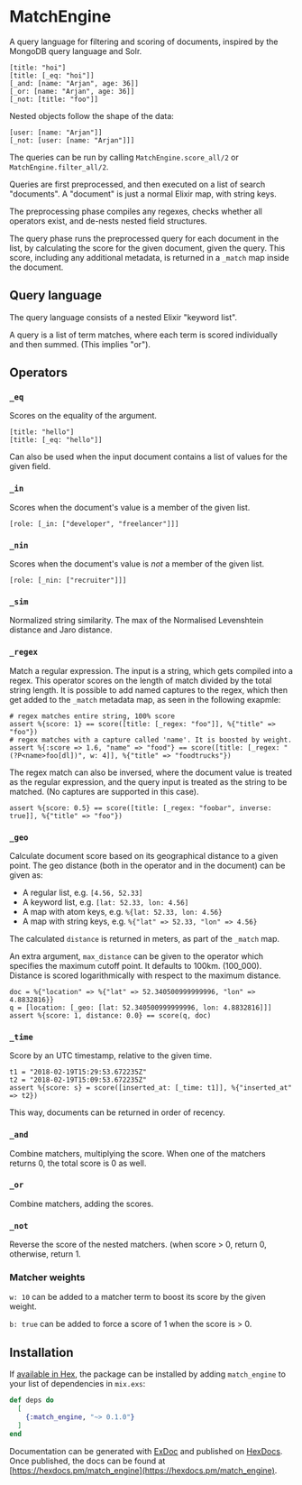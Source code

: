 # MatchEngine

A query language for filtering and scoring of documents, inspired by
the MongoDB query language and Solr.

```
[title: "hoi"]
[title: [_eq: "hoi"]]
[_and: [name: "Arjan", age: 36]]
[_or: [name: "Arjan", age: 36]]
[_not: [title: "foo"]]
```

Nested objects follow the shape of the data:

```
[user: [name: "Arjan"]]
[_not: [user: [name: "Arjan"]]]
```

The queries can be run by calling `MatchEngine.score_all/2` or `MatchEngine.filter_all/2`.

Queries are first preprocessed, and then executed on a list of search
"documents". A "document" is just a normal Elixir map, with string
keys.

The preprocessing phase compiles any regexes, checks whether all
operators exist, and de-nests nested field structures.

The query phase runs the preprocessed query for each document in the
list, by calculating the score for the given document, given the
query. This score, including any additional metadata, is returned in a
`_match` map inside the document.


## Query language

The query language consists of a nested Elixir "keyword list".

A query is a list of term matches, where each term is scored
individually and then summed. (This implies "or").

## Operators

### `_eq`

Scores on the equality of the argument.

    [title: "hello"]
    [title: [_eq: "hello"]]

Can also be used when the input document contains a list of values for the given field.


### `_in`

Scores when the document's value is a member of the given list.

    [role: [_in: ["developer", "freelancer"]]]

### `_nin`

Scores when the document's value is *not* a member of the given list.

    [role: [_nin: ["recruiter"]]]


### `_sim`

Normalized string similarity. The max of the Normalised Levenshtein
distance and Jaro distance.


### `_regex`

Match a regular expression. The input is a string, which gets compiled
into a regex. This operator scores on the length of match divided by
the total string length. It is possible to add named captures to the
regex, which then get added to the `_match` metadata map, as seen in the following exapmle:

    # regex matches entire string, 100% score
    assert %{score: 1} == score([title: [_regex: "foo"]], %{"title" => "foo"})
    # regex matches with a capture called 'name'. It is boosted by weight.
    assert %{:score => 1.6, "name" => "food"} == score([title: [_regex: "(?P<name>foo[dl])", w: 4]], %{"title" => "foodtrucks"})

The regex match can also be inversed, where the document value is
treated as the regular expression, and the query input is treated as
the string to be matched. (No captures are supported in this case).

    assert %{score: 0.5} == score([title: [_regex: "foobar", inverse: true]], %{"title" => "foo"})


### `_geo`

Calculate document score based on its geographical distance to a given
point. The geo distance (both in the operator and in the document) can
be given as:

 - A regular list, e.g. `[4.56, 52.33]`
 - A keyword list, e.g. `[lat: 52.33, lon: 4.56]`
 - A map with atom keys, e.g. `%{lat: 52.33, lon: 4.56}`
 - A map with string keys, e.g. `%{"lat" => 52.33, "lon" => 4.56}`

The calculated `distance` is returned in meters, as part of the `_match` map.

An extra argument, `max_distance` can be given to the operator which
specifies the maximum cutoff point. It defaults to 100km. (100_000).
Distance is scored logarithmically with respect to the maximum
distance.

    doc = %{"location" => %{"lat" => 52.340500999999996, "lon" => 4.8832816}}
    q = [location: [_geo: [lat: 52.340500999999996, lon: 4.8832816]]]
    assert %{score: 1, distance: 0.0} == score(q, doc)


### `_time`

Score by an UTC timestamp, relative to the given time.

    t1 = "2018-02-19T15:29:53.672235Z"
    t2 = "2018-02-19T15:09:53.672235Z"
    assert %{score: s} = score([inserted_at: [_time: t1]], %{"inserted_at" => t2})

This way, documents can be returned in order of recency.


###  `_and`

Combine matchers, multiplying the score. When one of the matchers
returns 0, the total score is 0 as well.

### `_or`

Combine matchers, adding the scores.

### `_not`

Reverse the score of the nested matchers. (when score > 0, return 0, otherwise, return 1.

### Matcher weights

`w: 10` can be added to a matcher term to boost its score by the given weight.

`b: true` can be added to force a score of 1 when the score is > 0.




## Installation

If [available in Hex](https://hex.pm/docs/publish), the package can be installed
by adding `match_engine` to your list of dependencies in `mix.exs`:

```elixir
def deps do
  [
    {:match_engine, "~> 0.1.0"}
  ]
end
```

Documentation can be generated with [ExDoc](https://github.com/elixir-lang/ex_doc)
and published on [HexDocs](https://hexdocs.pm). Once published, the docs can
be found at [https://hexdocs.pm/match_engine](https://hexdocs.pm/match_engine).
